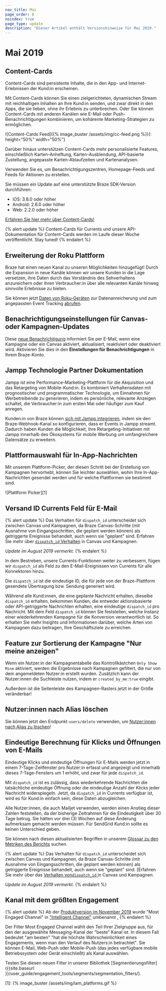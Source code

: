 ```yaml
---
nav_title: Mai
page_order: 8
noindex: true
page_type: update
description: "Dieser Artikel enthält Versionshinweise für Mai 2019."
---
```


# Mai 2019

## Content-Cards

Content-Cards sind persistente Inhalte, die in den App- und Internet-Erlebnissen der Kund:in erscheinen.

Mit Content-Cards können Sie einen zielgerichteten, dynamischen Stream mit reichhaltigen Inhalten an Ihre Kund:in senden, und zwar direkt in den Apps, die sie lieben, ohne ihr Erlebnis zu unterbrechen. Oder Sie können Content-Cards mit anderen Kanälen wie E-Mail oder Push-Benachrichtigungen kombinieren, um kohärente Marketing-Strategien zu ermöglichen.

![Content-Cards Feed]({% image_buster /assets/img/cc-feed.png %}){: height="50%" width="50%"}

Darüber hinaus unterstützen Content-Cards mehr personalisierte Features, einschließlich Karten-Anheftung, Karten-Ausblendung, API-basierte Zustellung, angepasste Karten-Ablaufzeiten und Kartenanalysen.

Verwenden Sie es, um Benachrichtigungszentren, Homepage-Feeds und Feeds für Aktionen zu erstellen.

Sie müssen ein Update auf eine unterstützte Braze SDK-Version durchführen:
- iOS: 3.8.0 oder höher
- Android: 2.6.0 oder höher
- Web: 2.2.0 oder höher

[Erfahren Sie hier mehr über Content-Cards!]({{site.baseurl}}/user_guide/message_building_by_channel/content_cards/about/)

{% alert update %}
Content-Cards für Currents und unsere API-Dokumentation für Content-Cards werden im Laufe dieser Woche veröffentlicht. Stay tuned!
{% endalert %}

## Erweiterung der Roku Plattform

Braze hat einen neuen Kanal zu unseren Möglichkeiten hinzugefügt! Durch die Expansion in neue Kanäle können wir unsere Kunden in die Lage versetzen, ihre Daten durch das Verständnis des Sehverhaltens anzureichern oder ihren Verbraucher:in über alle relevanten Kanäle hinweg sinnvolle Erlebnisse zu bieten.

Sie können jetzt [Daten von Roku-Geräten]({{site.baseurl}}/developer_guide/sdk_integration/?sdktab=roku) zur Datenanreicherung und zum angepassten Event Tracking [abrufen]({{site.baseurl}}/developer_guide/sdk_integration/?sdktab=roku).

## Benachrichtigungseinstellungen für Canvas- oder Kampagnen-Updates

Diese [neue Benachrichtigung]({{site.baseurl}}/user_guide/administrative/company_settings/notification_preferences/#notification-preferences) informiert Sie per E-Mail, wenn eine Kampagne oder ein Canvas aktiviert, aktualisiert, reaktiviert oder deaktiviert wird. Aktivieren Sie dies in den **Einstellungen für Benachrichtigungen** in Ihrem Braze-Konto.

## Jampp Technologie Partner Dokumentation

Jampp ist eine Performance-Marketing-Plattform für die Akquisition und das Retargeting von Mobile-Kund:in. Es kombiniert Verhaltensdaten mit prognostischer und programmatischer Technologie, um Einnahmen für Werbetreibende zu generieren, indem es persönliche, relevante Anzeigen schaltet, die Verbraucher:in zum ersten Mal oder häufiger zum Kauf anregen.

Kunden:in von Braze können [sich mit Jampp integrieren]({{site.baseurl}}/partners/message_orchestration/additional_channels/retargeting/jampp/), indem sie den Braze-Webhook-Kanal so konfigurieren, dass er Events in Jampp streamt. Dadurch haben Kunden die Möglichkeit, ihre Retargeting-Initiativen mit Jampp innerhalb des Ökosystems für mobile Werbung um umfangreichere Datensätze zu erweitern.

## Plattformauswahl für In-App-Nachrichten

Mit unserem Plattform-Picker, der diesen Schritt bei der Erstellung von Kampagnen hervorhebt, können Sie leichter auswählen, wohin Ihre In-App-Nachrichten gesendet werden und für welche Plattformen sie bestimmt sind.

![Plattform Picker][1]

## Versand ID Currents Feld für E-Mail

{% alert update %}
Das Verhalten für `dispatch_id` unterscheidet sich zwischen Canvas und Kampagnen, da Braze Canvas-Schritte (mit Ausnahme von Eingangsschritten, die geplant werden können) als getriggerte Ereignisse behandelt, auch wenn sie "geplant" sind. Erfahren Sie mehr über [`dispatch_id` Verhalten]({{site.baseurl}}/help/help_articles/data/dispatch_id/) in Canvas und Kampagnen.

_Update im August 2019 vermerkt._
{% endalert %}

In dem Bestreben, unsere Currents-Funktionen weiter zu verbessern, fügen wir `dispatch_id` als Feld zu den E-Mail-Ereignissen von Currents für alle Konnektoren hinzu.

Die `dispatch_id` ist die eindeutige ID, die für jede von der Braze-Plattform gesendete Übertragung bzw. Sendung generiert wird.

Während alle Kund:innen, die eine geplante Nachricht erhalten, dieselbe `dispatch_id` erhalten, bekommen Kunden, die entweder aktionsbasierte oder API-getriggerte Nachrichten erhalten, eine eindeutige `dispatch_id` pro Nachricht. Mit dem Feld `dispatch_id` können Sie feststellen, welche Instanz einer wiederkehrenden Kampagne für die Konversion verantwortlich ist. So erhalten Sie mehr Insights und Informationen darüber, welche Arten von Kampagnen dazu beitragen, Ihre Geschäftsziele zu erreichen.

## Feature zur Sortierung der Kampagne "Nur meine anzeigen"

Wenn ein Nutzer:in der Kampagnentabelle das Kontrollkästchen `Only Show Mine` aktiviert, werden die Ergebnisse nach Kampagnen gefiltert, die nur von dem angemeldeten Nutzer:in erstellt wurden. Zusätzlich kann der Nutzer:innen die Suchleiste nutzen, indem er `created_by_me:true` eingibt.

Außerdem ist die Seitenleiste des Kampagnen-Rasters jetzt in der Größe veränderbar!

## Nutzer:innen nach Alias löschen

Sie können jetzt den Endpunkt `users/delete` verwenden, um [Nutzer:innen nach Alias zu löschen]({{site.baseurl}}/api/endpoints/user_data/#user-delete-request)!

## Eindeutige Berechnung für Klicks und Öffnungen von E-Mails

Eindeutige Klicks und eindeutige Öffnungen für E-Mails werden jetzt in einem 7-Tage-Zeitfenster pro Nutzer:in erfasst und angezeigt und innerhalb dieses 7-Tage-Fensters um 1 erhöht, und zwar für jede `dispatch_id`.

Mit `dispatch_id` ist es zulässig, dass wiederkehrende Nachrichten die tatsächliche eindeutige Öffnung oder die eindeutige Anzahl der Klicks jeder Nachricht widerspiegeln. Jetzt, da `dispatch_id` in Currents verfügbar ist, wird es für Kund:in einfach sein, diese Daten abzugleichen.

Alle Nutzer:innen, die auch Mailjet verwenden, werden einen Anstieg dieser Zahlen feststellen, da der bisherige Zeitrahmen für die Eindeutigkeit über 30 Tage betrug. Sie hätten vor drei (3) Wochen auf diese Änderung aufmerksam gemacht werden müssen.  Für SendGrid Kund:in sollte es keinen Unterschied geben.

Sie können nach diesen aktualisierten Begriffen in unserem [Glossar zu den Metriken des Berichts]({{site.baseurl}}/user_guide/data/report_metrics/) suchen.

{% alert update %}
Das Verhalten für `dispatch_id` unterscheidet sich zwischen Canvas und Kampagnen, da Braze Canvas-Schritte (mit Ausnahme von Eingangsschritten, die geplant werden können) als getriggerte Ereignisse behandelt, auch wenn sie "geplant" sind. [Erfahren Sie mehr über das [Verhalten von`dispatch_id` ]({{site.baseurl}}/help/help_articles/data/dispatch_id/) in Canvas und Kampagnen.

_Update im August 2019 vermerkt._
{% endalert %}


## Kanal mit dem größten Engagement

{% alert update %}
Ab der [Produktversion im November 2019]({{site.baseurl}}/help/release_notes/2019/november/#intelligence-suite) wurde "Most Engaged Channel" in ["Intelligent Channel"]({{site.baseurl}}/user_guide/brazeai/intelligence/intelligent_channel/) umbenannt [.]({{site.baseurl}}/user_guide/brazeai/intelligence/intelligent_channel/)
{% endalert %}

Der Filter Most Engaged Channel wählt den Teil Ihrer Zielgruppe aus, für den der ausgewählte Messaging-Kanal der "beste" Kanal ist. In diesem Fall bedeutet "am besten" "hat die höchste Wahrscheinlichkeit eines Engagements, wenn man den Verlauf des Nutzers:in betrachtet". Sie können E-Mail, Web-Push oder Mobile-Push (das jedes verfügbare mobile Betriebssystem oder Gerät einschließt) als Kanal auswählen.

Testen Sie diesen neuen Filter in unserer Bibliothek [Segmentierungsfilter]({{site.baseurl }}/user_guide/engagement_tools/segments/segmentation_filters/).

[1]: {% image_buster /assets/img/iam_platforms.gif %}
